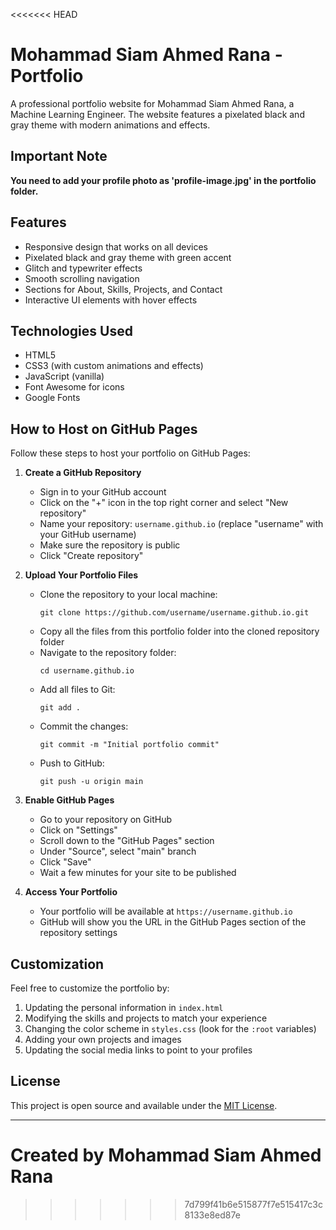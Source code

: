 <<<<<<< HEAD
# Mohammad Siam Ahmed Rana - Portfolio

A professional portfolio website for Mohammad Siam Ahmed Rana, a Machine Learning Engineer. The website features a pixelated black and gray theme with modern animations and effects.

## Important Note

**You need to add your profile photo as 'profile-image.jpg' in the portfolio folder.**

## Features

- Responsive design that works on all devices
- Pixelated black and gray theme with green accent
- Glitch and typewriter effects
- Smooth scrolling navigation
- Sections for About, Skills, Projects, and Contact
- Interactive UI elements with hover effects

## Technologies Used

- HTML5
- CSS3 (with custom animations and effects)
- JavaScript (vanilla)
- Font Awesome for icons
- Google Fonts

## How to Host on GitHub Pages

Follow these steps to host your portfolio on GitHub Pages:

1. **Create a GitHub Repository**
   - Sign in to your GitHub account
   - Click on the "+" icon in the top right corner and select "New repository"
   - Name your repository: `username.github.io` (replace "username" with your GitHub username)
   - Make sure the repository is public
   - Click "Create repository"

2. **Upload Your Portfolio Files**
   - Clone the repository to your local machine:
     ```
     git clone https://github.com/username/username.github.io.git
     ```
   - Copy all the files from this portfolio folder into the cloned repository folder
   - Navigate to the repository folder:
     ```
     cd username.github.io
     ```
   - Add all files to Git:
     ```
     git add .
     ```
   - Commit the changes:
     ```
     git commit -m "Initial portfolio commit"
     ```
   - Push to GitHub:
     ```
     git push -u origin main
     ```

3. **Enable GitHub Pages**
   - Go to your repository on GitHub
   - Click on "Settings"
   - Scroll down to the "GitHub Pages" section
   - Under "Source", select "main" branch
   - Click "Save"
   - Wait a few minutes for your site to be published

4. **Access Your Portfolio**
   - Your portfolio will be available at `https://username.github.io`
   - GitHub will show you the URL in the GitHub Pages section of the repository settings

## Customization

Feel free to customize the portfolio by:

1. Updating the personal information in `index.html`
2. Modifying the skills and projects to match your experience
3. Changing the color scheme in `styles.css` (look for the `:root` variables)
4. Adding your own projects and images
5. Updating the social media links to point to your profiles

## License

This project is open source and available under the [MIT License](LICENSE).

---

Created by Mohammad Siam Ahmed Rana 
=======

>>>>>>> 7d799f41b6e515877f7e515417c3c8133e8ed87e
